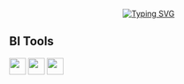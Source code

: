 <p align="center">
<a href="https://git.io/typing-svg"><img src="https://readme-typing-svg.herokuapp.com?font=Manrope&size=25&duration=2000&pause=1000&color=28FF8A&background=000000&center=true&vCenter=true&random=false&width=1000&lines=%3E+Welcome+To+My+BI+Stuff;%3E+Data+sings%2C+colors+speak%2C+and+stories+bloom+in+my+dashboard+wonderland" alt="Typing SVG" /></a>
</p>

## <b>BI Tools</b>
<div align="left">
  <img src="https://img.shields.io/badge/Tableau-E97627?style=for-the-badge&logo=Tableau&logoColor=white" height="30" />
  <img src="https://img.shields.io/badge/Power%20BI-F2C811.svg?style=for-the-badge&logo=Power-BI&logoColor=black" height="30" />
  <img src="https://img.shields.io/badge/Looker-4285F4.svg?style=for-the-badge&logo=Looker&logoColor=white" height="30" />
</div>
